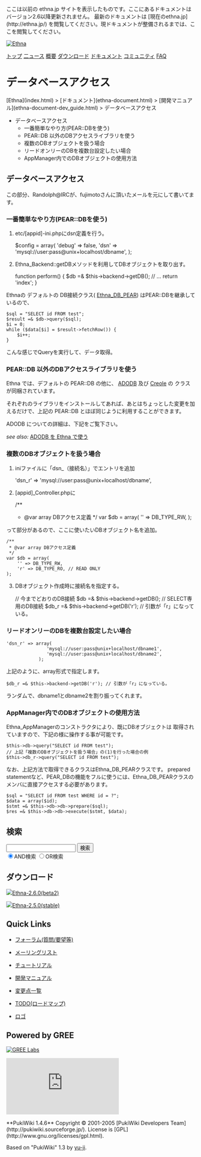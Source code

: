 <title>
データベースアクセス - Ethna - PHPウェブアプリケーションフレームワーク</title>
 <link rel="stylesheet" href="skin/ethna/ethna.css" title="ethna" type="text/css" charset="utf-8">

 <link rel="alternate" type="application/rss+xml" title="RSS" href="cmd=rss.html">

 <script type="text/javascript" src="skin/trackback.js"></script>

</head>
ここは以前の ethna.jp サイトを表示したものです。ここにあるドキュメントはバージョン2.6以降更新されません。  
最新のドキュメントは [現在のethna.jp](http://ethna.jp/) を閲覧してください。現ドキュメントが整備されるまでは、ここを閲覧してください。

<!-- ??BEGIN id:wrapper --><!-- ?? Navigator ?? ======================================================= -->

[![Ethna](image/navlogo.gif)](/)

[トップ](ethna.html "ethna (11d)") [二ュース](ethna-news.html "ethna-news (11d)") [概要](ethna-about.html "ethna-about (11d)") [ダウンロード](ethna-download.html "ethna-download (25d)") [ドキュメント](ethna-document.html "ethna-document (884d)") [コミュニティ](ethna-community.html "ethna-community (619d)") [FAQ](ethna-document-faq.html "ethna-document-faq (1240d)")

<!-- ?? Header ?? ========================================================== -->

# データベースアクセス 

<!-- ?? Content ?? ========================================================= -->
<!-- ??BEGIN id:main -->
<!-- ??BEGIN id:wrap_content -->
<!-- ??BEGIN id:content -->
<!-- ??BEGIN id:page_navigator -->
<!-- ??END id:PageNavigator -->
<!-- ??BEGIN id:body --> [Ethna](index.html) > [ドキュメント](ethna-document.html) > [開発マニュアル](ethna-document-dev_guide.html) > データベースアクセス 

- データベースアクセス 
  - 一番簡単なやり方(PEAR::DBを使う) 
  - PEAR::DB 以外のDBアクセスライブラリを使う 
  - 複数のDBオブジェクトを扱う場合 
  - リードオンリーのDBを複数台設定したい場合 
  - AppManager内でのDBオブジェクトの使用方法 

## データベースアクセス [](ethna-document-dev_guide-db.html#l9112123 "l9112123")

この部分、Randolph@IRCが、fujimotoさんに頂いたメールを元にして書いてます。

### 一番簡単なやり方(PEAR::DBを使う) [](ethna-document-dev_guide-db.html#x4d22c42 "x4d22c42")

1. etc/[appid]-ini.phpにdsn定義を行う。

    $config = array(
        'debug' => false,
        'dsn' => 'mysql://user:pass@unix+localhost/dbname',
    );

2. Ethna\_Backend::getDBメソッドを利用してDBオブジェクトを取り出す。

    function perform()
    {
        $db =& $this->backend->getDB();
        // ...
        return 'index';
    }

Ethnaの デフォルトの DB接続クラス( [Ethna\_DB\_PEAR](doc/Ethna/Ethna_DB_PEAR.html)) はPEAR::DBを継承しているので、

    $sql = "SELECT id FROM test";
    $result =& $db->query($sql);
    $i = 0;
    while ($data[$i] = $result->fetchRow()) {
    	$i++;
    }

こんな感じでQueryを実行して、データ取得。

### PEAR::DB 以外のDBアクセスライブラリを使う [](ethna-document-dev_guide-db.html#ef9e8b38 "ef9e8b38")

Ethna では、デフォルトの PEAR::DB の他に、 [ADODB](http://adodb.sourceforge.net/) 及び [Creole](http://creole.phpdb.org/trac/) の クラスが同梱されています。

それぞれのライブラリをインストールしてあれば、あとはちょっとした変更を加えるだけで、上記の PEAR::DB とほぼ同じように利用することができます。

ADODB についての詳細は、下記をご覧下さい。

_see also:_ [ADODB を Ethna で使う](ethna-document-dev_guide-adodb.html "ethna-document-dev\_guide-adodb (1240d)")

### 複数のDBオブジェクトを扱う場合 [](ethna-document-dev_guide-db.html#zc5316fe "zc5316fe")

1. iniファイルに「dsn\_（接続名）」でエントリを追加

    'dsn_r' => 'mysql://user:pass@unix+localhost/dbname',

2. [appid]\_Controller.phpに

    /**
     * @var array DBアクセス定義
     */
    var $db = array(
        '' => DB_TYPE_RW,
    );

って部分があるので、ここに使いたいDBオブジェクト名を追加。

    /**
     * @var array DBアクセス定義
     */
    var $db = array(
        '' => DB_TYPE_RW,
        'r' => DB_TYPE_RO, // READ ONLY
    );

3. DBオブジェクト作成時に接続名を指定する。

    // 今までどおりのDB接続
    $db =& $this->backend->getDB();
    // SELECT専用のDB接続
    $db_r =& $this->backend->getDB('r'); // 引数が「r」になっている。

### リードオンリーのDBを複数台設定したい場合 [](ethna-document-dev_guide-db.html#a6241772 "a6241772")

    'dsn_r' => array(
                   'mysql://user:pass@unix+localhost/dbname1',
                   'mysql://user:pass@unix+localhost/dbname2',
                );

上記のように、array形式で指定します。

    $db_r =& $this->backend->getDB('r'); // 引数が「r」になっている。

ランダムで、dbname1とdbname2を割り振ってくれます。

### AppManager内でのDBオブジェクトの使用方法 [](ethna-document-dev_guide-db.html#a6241772 "a6241772")

Ethna\_AppManagerのコンストラクタにより、既にDBオブジェクトは 取得されていますので、下記の様に操作する事が可能です。

    $this->db->query("SELECT id FROM test");
    // 上記「複数のDBオブジェクトを扱う場合」の(1)を行った場合の例
    $this->db_r->query("SELECT id FROM test");

なお、上記方法で取得できるクラスはEthna\_DB\_PEARクラスです。 prepared statementなど、PEAR\_DBの機能をフルに使うには、Ethna\_DB\_PEARクラスのメンバに直接アクセスする必要があります。

    $sql = "SELECT id FROM test WHERE id = ?";
    $data = array($id);
    $stmt =& $this->db->db->prepare($sql);
    $res =& $this->db->db->execute($stmt, $data);

<!-- ??END id:body -->
<!-- ??BEGIN id:summary --><!-- ??END id:note -->
<!-- ??BEGIN id:trackback -->
<!-- ?? END id:trackback --><!-- ?? END id:attach -->
<!-- ?? END id:summary -->
<!-- ??END id:content -->
<!-- ?? END id:wrap_content --><!-- ??sidebar?? ========================================================== -->
<!-- ??BEGIN id:wrap_sidebar -->

<!-- ??BEGIN id:search_form -->

## 検索

<form action="http://ethna.jp/index.php?cmd=search" method="post">
            <input type="hidden" name="encode_hint" value="??">
            <input type="text" name="word" value="" size="20">
            <input type="submit" value="検索"><br>
            <input type="radio" name="type" value="AND" checked id="and_search"><label for="and_search">AND検索</label>
            <input type="radio" name="type" value="OR" id="or_search"><label for="or_search">OR検索</label>
    </form>

<!-- END id:search_form -->
<!-- ??BEGIN id:download_link -->

## ダウンロード

[![](image/minilogo.gif)Ethna-2.6.0(beta2)](ethna-download.html)

[![](image/minilogo.gif)Ethna-2.5.0(stable)](ethna-download.html)

<!-- END id:download_link -->
<!-- ??BEGIN id:download_link -->

## Quick Links

- [フォーラム(質問/要望等)](ethna-community-forum.html)
- [メーリングリスト](http://ml.ethna.jp/mailman/listinfo/users)

- [チュートリアル](ethna-document-tutorial.html)
- [開発マニュアル](ethna-document-dev_guide.html)
- [変更点一覧](ethna-document-changes.html)

- [TODO(ロードマップ)](TODO.html)
- [ロゴ](ethna-logo.html)

<!-- END id:download_link -->
<!-- ??BEGIN id:search_form -->

## Powered by GREE

 [![GREE Labs](http://labs.gree.jp/image/greelabs_logo.gif)](http://labs.gree.jp/)

<!-- END id:search_form -->
 [![SourceForge.jp](http://sourceforge.jp/sflogo.php?group_id=1343)](http://sourceforge.jp/)

<!-- ??END id:sidebar -->
<!-- ??END id:wrap_sidebar -->
<!-- ??END id:main --><!-- ?? Footer ?? ========================================================== -->
<!-- ??BEGIN id:footer -->
<!-- ??BEGIN id:copyright --> **PukiWiki 1.4.6** Copyright © 2001-2005 [PukiWiki Developers Team](http://pukiwiki.sourceforge.jp/). License is [GPL](http://www.gnu.org/licenses/gpl.html).  
 Based on "PukiWiki" 1.3 by [yu-ji](http://factage.com/yu-ji/).
<!-- ??END id:copyright -->
<!-- ??END id:footer --><!-- ?? END ?? ============================================================= -->
<!-- ??END id:wrapper -->
